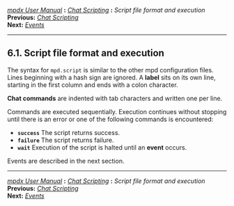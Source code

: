 [*mpdx User Manual*](README.md) **:** [*Chat Scripting*](mpd50.md)
**:** *Script file format and execution*\
**Previous:** [*Chat Scripting*](mpd50.md)\
**Next:** [*Events*](mpd52.md)

------------------------------------------------------------------------

## 6.1. Script file format and execution

The syntax for `mpd.script` is similar to the other mpd configuration
files. Lines beginning with a hash sign are ignored. A **label** sits on
its own line, starting in the first column and ends with a colon
character.

**Chat commands** are indented with tab characters and written one per
line.

Commands are executed sequentially. Execution continues without stopping
until there is an error or one of the following commands is encountered:

-   **`success`** The script returns success.
-   **`failure`** The script returns failure.
-   **`wait`** Execution of the script is halted until an **event**
    occurs.

Events are described in the next section.

------------------------------------------------------------------------

[*mpdx User Manual*](README.md) **:** [*Chat Scripting*](mpd50.md)
**:** *Script file format and execution*\
**Previous:** [*Chat Scripting*](mpd50.md)\
**Next:** [*Events*](mpd52.md)
